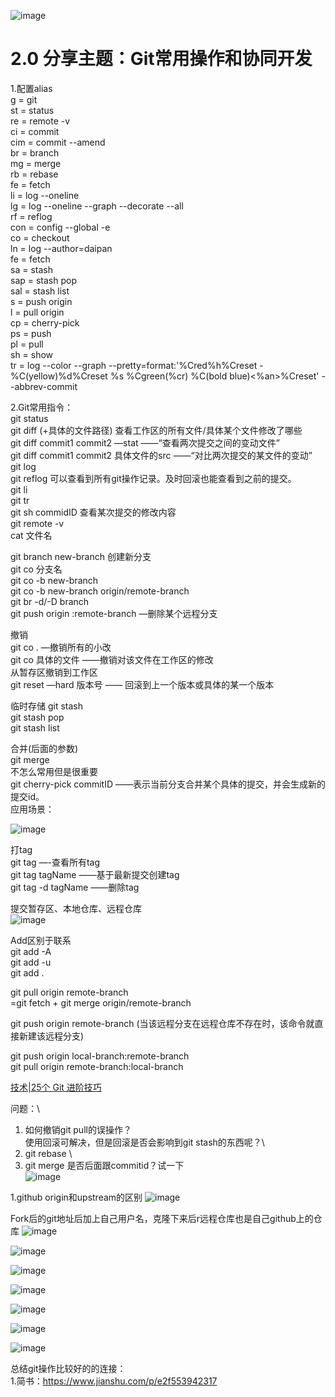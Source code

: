 ![image](https://github.com/daipanpan/Front-End-Sharing/blob/sharing/%E3%80%902018-07-20%E3%80%91Git%E5%B8%B8%E7%94%A8%E6%93%8D%E4%BD%9C%E5%92%8C%E5%8D%8F%E5%90%8C%E5%BC%80%E5%8F%91/daipan/git%E6%93%8D%E4%BD%9C%E6%80%BB%E7%BB%93.png)

# 2.0 分享主题：Git常用操作和协同开发
1.配置alias\
    g = git\
    st = status\
    re = remote -v\
    ci = commit\
    cim = commit --amend\
    br = branch\
    mg = merge\
    rb = rebase\
    fe = fetch\
    li = log --oneline\
    lg = log --oneline --graph --decorate --all\
    rf = reflog\
    con = config --global -e\
    co = checkout\
    ln = log --author=daipan\
    fe = fetch\
    sa = stash\
    sap = stash pop\
    sal = stash list\
    s = push origin\
    l = pull origin\
    cp = cherry-pick\
    ps = push\
    pl = pull\
    sh = show\
    tr = log --color --graph --pretty=format:'%Cred%h%Creset -%C(yellow)%d%Creset %s %Cgreen(%cr) %C(bold blue)<%an>%Creset' --abbrev-commit

2.Git常用指令：\
git status \
git diff (+具体的文件路径) 查看工作区的所有文件/具体某个文件修改了哪些\
git diff commit1 commit2 —stat      ——“查看两次提交之间的变动文件”\
git diff commit1 commit2 具体文件的src   ——“对比两次提交的某文件的变动”\
git log\
git reflog 可以查看到所有git操作记录。及时回滚也能查看到之前的提交。\
git li\
git tr\
git sh commidID 查看某次提交的修改内容\
git remote -v \
cat 文件名

git branch new-branch  创建新分支\
git co 分支名\
git co -b  new-branch\
git co -b new-branch origin/remote-branch\
git br -d/-D branch\
git push origin  :remote-branch   —删除某个远程分支

撤销\
git co .     —撤销所有的小改\
git co 具体的文件   ——撤销对该文件在工作区的修改\
从暂存区撤销到工作区\
git reset —hard 版本号 —— 回滚到上一个版本或具体的某一个版本


临时存储
git stash \
git stash pop\
git stash list


合并(后面的参数)\
git merge\
不怎么常用但是很重要\
git cherry-pick  commitID    ——表示当前分支合并某个具体的提交，并会生成新的提交id。\
应用场景：

![image](https://github.com/daipanpan/Front-End-Sharing/blob/sharing/%E3%80%902018-07-20%E3%80%91Git%E5%B8%B8%E7%94%A8%E6%93%8D%E4%BD%9C%E5%92%8C%E5%8D%8F%E5%90%8C%E5%BC%80%E5%8F%91/daipan/image/cherry-pick.png)

打tag\
git tag   —-查看所有tag\
git tag tagName   ——基于最新提交创建tag\
git tag -d tagName    ——删除tag 

提交暂存区、本地仓库、远程仓库\
![image](https://github.com/daipanpan/Front-End-Sharing/blob/sharing/%E3%80%902018-07-20%E3%80%91Git%E5%B8%B8%E7%94%A8%E6%93%8D%E4%BD%9C%E5%92%8C%E5%8D%8F%E5%90%8C%E5%BC%80%E5%8F%91/daipan/image/git-repository.png)

Add区别于联系\
git add -A  \
git add -u \
git add .

git pull origin remote-branch\
=git fetch + git merge origin/remote-branch

git push origin remote-branch  (当该远程分支在远程仓库不存在时，该命令就直接新建该远程分支)

git push origin local-branch:remote-branch\
git pull origin remote-branch:local-branch

[技术|25个 Git 进阶技巧](https://linux.cn/article-5418-shareweibo.html)


问题：\
1. 如何撤销git pull的误操作？\
使用回滚可解决，但是回滚是否会影响到git stash的东西呢？\
2. git rebase \
3. git merge 是否后面跟commitid？试一下\
![image](https://github.com/daipanpan/Front-End-Sharing/blob/sharing/%E3%80%902018-07-20%E3%80%91Git%E5%B8%B8%E7%94%A8%E6%93%8D%E4%BD%9C%E5%92%8C%E5%8D%8F%E5%90%8C%E5%BC%80%E5%8F%91/daipan/image/git-experience.png)

1.github origin和upstream的区别
![image](https://github.com/daipanpan/Front-End-Sharing/blob/sharing/%E3%80%902018-07-20%E3%80%91Git%E5%B8%B8%E7%94%A8%E6%93%8D%E4%BD%9C%E5%92%8C%E5%8D%8F%E5%90%8C%E5%BC%80%E5%8F%91/daipan/image/upstream.png)

Fork后的git地址后加上自己用户名，克隆下来后r远程仓库也是自己github上的仓库
![image](https://github.com/daipanpan/Front-End-Sharing/blob/sharing/%E3%80%902018-07-20%E3%80%91Git%E5%B8%B8%E7%94%A8%E6%93%8D%E4%BD%9C%E5%92%8C%E5%8D%8F%E5%90%8C%E5%BC%80%E5%8F%91/daipan/image/test-upstream-1.png)

![image](https://github.com/daipanpan/Front-End-Sharing/blob/sharing/%E3%80%902018-07-20%E3%80%91Git%E5%B8%B8%E7%94%A8%E6%93%8D%E4%BD%9C%E5%92%8C%E5%8D%8F%E5%90%8C%E5%BC%80%E5%8F%91/daipan/image/test-upstream-2.png)


![image](https://github.com/daipanpan/Front-End-Sharing/blob/sharing/%E3%80%902018-07-20%E3%80%91Git%E5%B8%B8%E7%94%A8%E6%93%8D%E4%BD%9C%E5%92%8C%E5%8D%8F%E5%90%8C%E5%BC%80%E5%8F%91/daipan/image/test-upstream-2.png)

![image](https://github.com/daipanpan/Front-End-Sharing/blob/sharing/%E3%80%902018-07-20%E3%80%91Git%E5%B8%B8%E7%94%A8%E6%93%8D%E4%BD%9C%E5%92%8C%E5%8D%8F%E5%90%8C%E5%BC%80%E5%8F%91/daipan/image/test-upstream-3.png)

![image](https://github.com/daipanpan/Front-End-Sharing/blob/sharing/%E3%80%902018-07-20%E3%80%91Git%E5%B8%B8%E7%94%A8%E6%93%8D%E4%BD%9C%E5%92%8C%E5%8D%8F%E5%90%8C%E5%BC%80%E5%8F%91/daipan/image/test-upstream-4.png)

![image](https://github.com/daipanpan/Front-End-Sharing/blob/sharing/%E3%80%902018-07-20%E3%80%91Git%E5%B8%B8%E7%94%A8%E6%93%8D%E4%BD%9C%E5%92%8C%E5%8D%8F%E5%90%8C%E5%BC%80%E5%8F%91/daipan/image/test-upstream-5.png)

![image](https://github.com/daipanpan/Front-End-Sharing/blob/sharing/%E3%80%902018-07-20%E3%80%91Git%E5%B8%B8%E7%94%A8%E6%93%8D%E4%BD%9C%E5%92%8C%E5%8D%8F%E5%90%8C%E5%BC%80%E5%8F%91/daipan/image/test-upstream-6.png)

总结git操作比较好的的连接：\
1.简书：https://www.jianshu.com/p/e2f553942317
